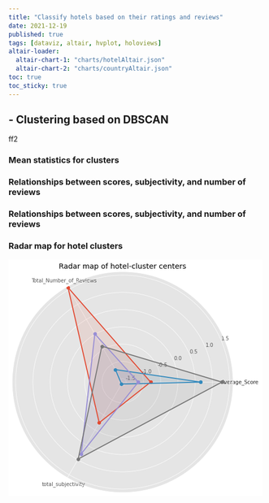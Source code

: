 ```yaml
---
title: "Classify hotels based on their ratings and reviews"
date: 2021-12-19
published: true
tags: [dataviz, altair, hvplot, holoviews]
altair-loader:
  altair-chart-1: "charts/hotelAltair.json"
  altair-chart-2: "charts/countryAltair.json"
toc: true
toc_sticky: true
---
```


## - Clustering based on DBSCAN
ff2
### Mean statistics for clusters

### Relationships between scores, subjectivity, and number of reviews


<div id="altair-chart-1"></div>



### Relationships between scores, subjectivity, and number of reviews
<div id="altair-chart-2"></div>



### **Radar map for hotel clusters**

![](https://github.com/keeea/Hotel_Review_Analysis/blob/main/assets/images/hotel.png?raw=true)
